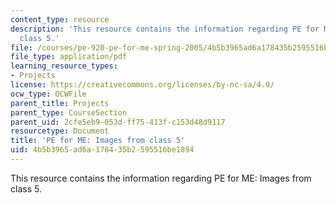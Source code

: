 ```yaml
---
content_type: resource
description: 'This resource contains the information regarding PE for ME: Images from
  class 5.'
file: /courses/pe-920-pe-for-me-spring-2005/4b5b3965ad6a178435b2595516be1894_MITPE_920S05_5.pdf
file_type: application/pdf
learning_resource_types:
- Projects
license: https://creativecommons.org/licenses/by-nc-sa/4.0/
ocw_type: OCWFile
parent_title: Projects
parent_type: CourseSection
parent_uid: 2cfe5eb9-053d-ff75-413f-c153d48d9117
resourcetype: Document
title: 'PE for ME: Images from class 5'
uid: 4b5b3965-ad6a-1784-35b2-595516be1894
---
```

This resource contains the information regarding PE for ME: Images from class 5.